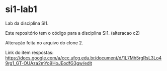 # si1-lab1
Lab da disciplina SI1.

Este repositório tem o código para a disciplina SI1. (alteracao c2)

Alteração feita no arquivo do clone 2.

Link do item respostas:
  https://docs.google.com/a/ccc.ufcg.edu.br/document/d/1L7Mh5rgRsL3Lo49rg1_GT-OUAza2mYo9HoJEodfG3gw/edit
